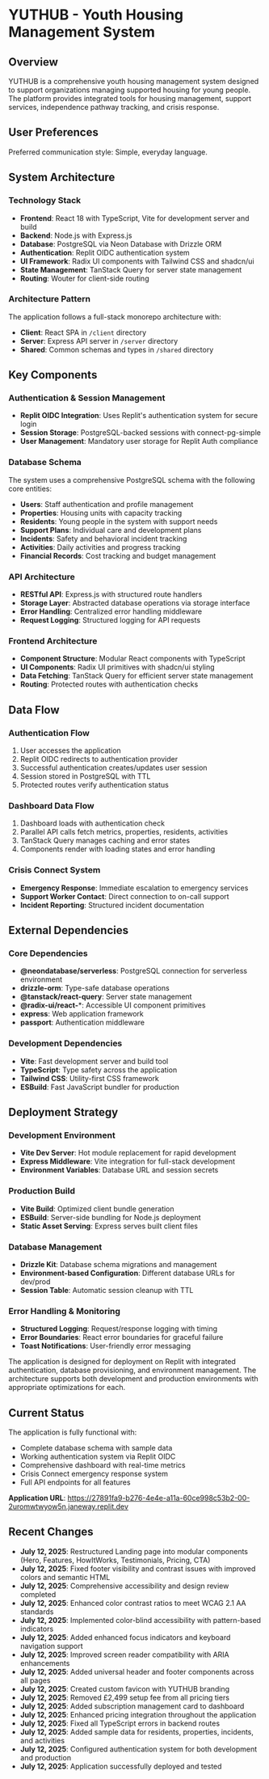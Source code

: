 # YUTHUB - Youth Housing Management System

## Overview

YUTHUB is a comprehensive youth housing management system designed to support organizations managing supported housing for young people. The platform provides integrated tools for housing management, support services, independence pathway tracking, and crisis response.

## User Preferences

Preferred communication style: Simple, everyday language.

## System Architecture

### Technology Stack
- **Frontend**: React 18 with TypeScript, Vite for development server and build
- **Backend**: Node.js with Express.js
- **Database**: PostgreSQL via Neon Database with Drizzle ORM
- **Authentication**: Replit OIDC authentication system
- **UI Framework**: Radix UI components with Tailwind CSS and shadcn/ui
- **State Management**: TanStack Query for server state management
- **Routing**: Wouter for client-side routing

### Architecture Pattern
The application follows a full-stack monorepo architecture with:
- **Client**: React SPA in `/client` directory
- **Server**: Express API server in `/server` directory  
- **Shared**: Common schemas and types in `/shared` directory

## Key Components

### Authentication & Session Management
- **Replit OIDC Integration**: Uses Replit's authentication system for secure login
- **Session Storage**: PostgreSQL-backed sessions with connect-pg-simple
- **User Management**: Mandatory user storage for Replit Auth compliance

### Database Schema
The system uses a comprehensive PostgreSQL schema with the following core entities:
- **Users**: Staff authentication and profile management
- **Properties**: Housing units with capacity tracking
- **Residents**: Young people in the system with support needs
- **Support Plans**: Individual care and development plans
- **Incidents**: Safety and behavioral incident tracking
- **Activities**: Daily activities and progress tracking
- **Financial Records**: Cost tracking and budget management

### API Architecture
- **RESTful API**: Express.js with structured route handlers
- **Storage Layer**: Abstracted database operations via storage interface
- **Error Handling**: Centralized error handling middleware
- **Request Logging**: Structured logging for API requests

### Frontend Architecture
- **Component Structure**: Modular React components with TypeScript
- **UI Components**: Radix UI primitives with shadcn/ui styling
- **Data Fetching**: TanStack Query for efficient server state management
- **Routing**: Protected routes with authentication checks

## Data Flow

### Authentication Flow
1. User accesses the application
2. Replit OIDC redirects to authentication provider
3. Successful authentication creates/updates user session
4. Session stored in PostgreSQL with TTL
5. Protected routes verify authentication status

### Dashboard Data Flow
1. Dashboard loads with authentication check
2. Parallel API calls fetch metrics, properties, residents, activities
3. TanStack Query manages caching and error states
4. Components render with loading states and error handling

### Crisis Connect System
- **Emergency Response**: Immediate escalation to emergency services
- **Support Worker Contact**: Direct connection to on-call support
- **Incident Reporting**: Structured incident documentation

## External Dependencies

### Core Dependencies
- **@neondatabase/serverless**: PostgreSQL connection for serverless environment
- **drizzle-orm**: Type-safe database operations
- **@tanstack/react-query**: Server state management
- **@radix-ui/react-***: Accessible UI component primitives
- **express**: Web application framework
- **passport**: Authentication middleware

### Development Dependencies
- **Vite**: Fast development server and build tool
- **TypeScript**: Type safety across the application
- **Tailwind CSS**: Utility-first CSS framework
- **ESBuild**: Fast JavaScript bundler for production

## Deployment Strategy

### Development Environment
- **Vite Dev Server**: Hot module replacement for rapid development
- **Express Middleware**: Vite integration for full-stack development
- **Environment Variables**: Database URL and session secrets

### Production Build
- **Vite Build**: Optimized client bundle generation
- **ESBuild**: Server-side bundling for Node.js deployment
- **Static Asset Serving**: Express serves built client files

### Database Management
- **Drizzle Kit**: Database schema migrations and management
- **Environment-based Configuration**: Different database URLs for dev/prod
- **Session Table**: Automatic session cleanup with TTL

### Error Handling & Monitoring
- **Structured Logging**: Request/response logging with timing
- **Error Boundaries**: React error boundaries for graceful failure
- **Toast Notifications**: User-friendly error messaging

The application is designed for deployment on Replit with integrated authentication, database provisioning, and environment management. The architecture supports both development and production environments with appropriate optimizations for each.

## Current Status

The application is fully functional with:
- Complete database schema with sample data
- Working authentication system via Replit OIDC
- Comprehensive dashboard with real-time metrics
- Crisis Connect emergency response system
- Full API endpoints for all features

**Application URL**: https://27891fa9-b276-4e4e-a11a-60ce998c53b2-00-2uromwtwyow5n.janeway.replit.dev

## Recent Changes

- **July 12, 2025**: Restructured Landing page into modular components (Hero, Features, HowItWorks, Testimonials, Pricing, CTA)
- **July 12, 2025**: Fixed footer visibility and contrast issues with improved colors and semantic HTML
- **July 12, 2025**: Comprehensive accessibility and design review completed
- **July 12, 2025**: Enhanced color contrast ratios to meet WCAG 2.1 AA standards
- **July 12, 2025**: Implemented color-blind accessibility with pattern-based indicators
- **July 12, 2025**: Added enhanced focus indicators and keyboard navigation support
- **July 12, 2025**: Improved screen reader compatibility with ARIA enhancements
- **July 12, 2025**: Added universal header and footer components across all pages
- **July 12, 2025**: Created custom favicon with YUTHUB branding
- **July 12, 2025**: Removed £2,499 setup fee from all pricing tiers
- **July 12, 2025**: Added subscription management card to dashboard
- **July 12, 2025**: Enhanced pricing integration throughout the application
- **July 12, 2025**: Fixed all TypeScript errors in backend routes
- **July 12, 2025**: Added sample data for residents, properties, incidents, and activities
- **July 12, 2025**: Configured authentication system for both development and production
- **July 12, 2025**: Application successfully deployed and tested